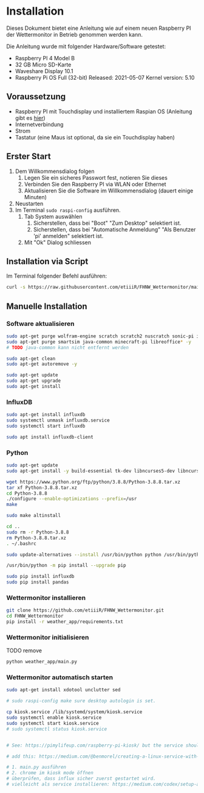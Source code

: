 # Installation
Dieses Dokument bietet eine Anleitung wie auf einem neuen Raspberry PI der Wettermonitor in Betrieb genommen werden kann.

Die Anleitung wurde mit folgender Hardware/Software getestet:
 - Raspberry PI 4 Model B
 - 32 GB Micro SD-Karte 
 - Waveshare Display 10.1
 - Raspberry Pi OS Full (32-bit) Released: 2021-05-07 Kernel version: 5.10

## Voraussetzung
 - Raspberry PI mit Touchdisplay und installiertem Raspian OS (Anleitung gibt es [hier](https://www.raspberrypi.com/documentation/computers/getting-started.html#using-raspberry-pi-imager))
 - Internetverbindung
 - Strom
 - Tastatur (eine Maus ist optional, da sie ein Touchdisplay haben)

## Erster Start
1. Dem Willkommensdialog folgen
   1. Legen Sie ein sicheres Passwort fest, notieren Sie dieses
   2. Verbinden Sie den Raspberry PI via WLAN oder Ethernet
   3. Aktualisieren Sie die Software im Willkommensdialog (dauert einige Minuten)
2. Neustarten
3. Im Terminal `sudo raspi-config` ausführen.
   1. Tab System auswählen
      1. Sicherstellen, dass bei "Boot" "Zum Desktop" selektiert ist.
      2. Sicherstellen, dass bei "Automatische Anmeldung" "Als Benutzer 'pi' anmelden" selektiert ist.
   2. Mit "Ok" Dialog schliessen

## Installation via Script
Im Terminal folgender Befehl ausführen:
```bash
curl -s https://raw.githubusercontent.com/etiiiR/FHNW_Wettermonitor/main/install.sh | bash
```

## Manuelle Installation
### Software aktualisieren
```bash
sudo apt-get purge wolfram-engine scratch scratch2 nuscratch sonic-pi idle3 -y
sudo apt-get purge smartsim java-common minecraft-pi libreoffice* -y
# TODO java-common kann nicht entfernt werden

sudo apt-get clean
sudo apt-get autoremove -y

sudo apt-get update
sudo apt-get upgrade
sudo apt-get install
```

### InfluxDB
```bash
sudo apt-get install influxdb
sudo systemctl unmask influxdb.service
sudo systemctl start influxdb

sudo apt install influxdb-client
```

### Python
```bash
sudo apt-get update
sudo apt-get install -y build-essential tk-dev libncurses5-dev libncursesw5-dev libreadline6-dev libdb5.3-dev libgdbm-dev libsqlite3-dev libssl-dev libbz2-dev libexpat1-dev liblzma-dev zlib1g-dev libffi-dev

wget https://www.python.org/ftp/python/3.8.8/Python-3.8.8.tar.xz
tar xf Python-3.8.8.tar.xz
cd Python-3.8.8
./configure --enable-optimizations --prefix=/usr
make

sudo make altinstall

cd ..
sudo rm -r Python-3.8.8
rm Python-3.8.8.tar.xz
. ~/.bashrc

sudo update-alternatives --install /usr/bin/python python /usr/bin/python3.8 1

/usr/bin/python -m pip install --upgrade pip

sudo pip install influxdb
sudo pip install pandas
```

### Wettermonitor installieren
```bash
git clone https://github.com/etiiiR/FHNW_Wettermonitor.git
cd FHNW_Wettermonitor
pip install -r weather_app/requirements.txt
```

### Wettermonitor initialisieren
TODO remove
```bash
python weather_app/main.py
```

### Wettermonitor automatisch starten
```bash
sudo apt-get install xdotool unclutter sed

# sudo raspi-config make sure desktop autologin is set.

cp kiosk.service /lib/systemd/system/kiosk.service
sudo systemctl enable kiosk.service
sudo systemctl start kiosk.service
# sudo systemctl status kiosk.service


# See: https://pimylifeup.com/raspberry-pi-kiosk/ but the service should wait for FHNW-Wettermonitor-Server

# add this: https://medium.com/@benmorel/creating-a-linux-service-with-systemd-611b5c8b91d6

# 1. main.py ausführen
# 2. chrome im kiosk mode öffnen
# überprüfen, dass influx sicher zuerst gestartet wird.
# vielleicht als service installieren: https://medium.com/codex/setup-a-python-script-as-a-service-through-systemctl-systemd-f0cc55a42267


```
